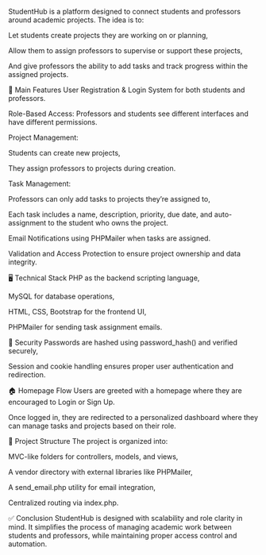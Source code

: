 StudentHub is a platform designed to connect students and professors around academic projects. The idea is to:

Let students create projects they are working on or planning,

Allow them to assign professors to supervise or support these projects,

And give professors the ability to add tasks and track progress within the assigned projects.

🧱 Main Features
User Registration & Login System for both students and professors.

Role-Based Access: Professors and students see different interfaces and have different permissions.

Project Management:

Students can create new projects,

They assign professors to projects during creation.

Task Management:

Professors can only add tasks to projects they’re assigned to,

Each task includes a name, description, priority, due date, and auto-assignment to the student who owns the project.

Email Notifications using PHPMailer when tasks are assigned.

Validation and Access Protection to ensure project ownership and data integrity.

🖥️ Technical Stack
PHP as the backend scripting language,

MySQL for database operations,

HTML, CSS, Bootstrap for the frontend UI,

PHPMailer for sending task assignment emails.

🔐 Security
Passwords are hashed using password_hash() and verified securely,

Session and cookie handling ensures proper user authentication and redirection.

🏠 Homepage Flow
Users are greeted with a homepage where they are encouraged to Login or Sign Up.

Once logged in, they are redirected to a personalized dashboard where they can manage tasks and projects based on their role.

📁 Project Structure
The project is organized into:

MVC-like folders for controllers, models, and views,

A vendor directory with external libraries like PHPMailer,

A send_email.php utility for email integration,

Centralized routing via index.php.

✅ Conclusion
StudentHub is designed with scalability and role clarity in mind. It simplifies the process of managing academic work between students and professors, while maintaining proper access control and automation.